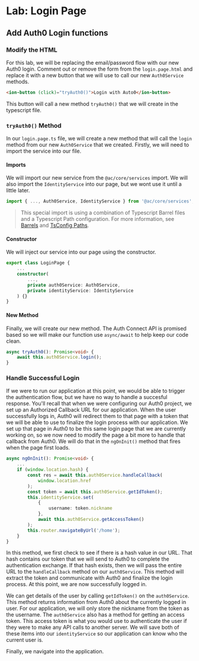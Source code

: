 # Lab: Login Page

## Add Auth0 Login functions

### Modify the HTML

For this lab, we will be replacing the email/password flow with our new Auth0 login. Comment out or remove the form from the `login.page.html` and replace it with a new button that we will use to call our new `Auth0Service` methods.

```HTML
<ion-button (click)="tryAuth0()">Login with Auto0</ion-button>
```

This button will call a new method `tryAuth0()` that we will create in the typescript file.

### `tryAuth0()` Method

In our `login.page.ts` file, we will create a new method that will call the `login` method from our new `Auth0Service` that we created. Firstly, we will need to import the service into our file.

#### Imports

We will import our new service from the `@ac/core/services` import. We will also import the `IdentityService` into our page, but we wont use it until a little later.

```Typescript
import { ..., Auth0Service, IdentityService } from '@ac/core/services';
```

> This special import is using a combination of Typescript Barrel files and a Typescript Path configuration. For more information, see [Barrels](https://basarat.gitbooks.io/typescript/docs/tips/barrel.html) and [TsConfig Paths](https://decembersoft.com/posts/say-goodbye-to-relative-paths-in-typescript-imports/).

#### Constructor

We will inject our service into our page using the constructor.

```Typescript
export class LoginPage {
    ...
    constructor(
        ...,
        private auth0Service: Auth0Service,
        private identityService: IdentityService
    ) {}
}
```

#### New Method

Finally, we will create our new method. The Auth Connect API is promised based so we will make our function use `async/await` to help keep our code clean.

```Typescript
async tryAuth0(): Promise<void> {
    await this.auth0Service.login();
}
```

### Handle Successful Login

If we were to run our application at this point, we would be able to trigger the authentication flow, but we have no way to handle a succesful response. You'll recall that when we were configuring our Auth0 project, we set up an Authorized Callback URL for our application. When the user successfully logs in, Auth0 will redirect them to that page with a token that we will be able to use to finalize the login process with our application. We set up that page in Auth0 to be this same login page that we are currently working on, so we now need to modify the page a bit more to handle that callback from Auth0. We will do that in the `ngOnInit()` method that fires when the page first loads.

```Typescript
async ngOnInit(): Promise<void> {
    ...
    if (window.location.hash) {
        const res = await this.auth0Service.handleCallback(
            window.location.href
        );
        const token = await this.auth0Service.getIdToken();
        this.identityService.set(
            {
                username: token.nickname
            },
            await this.auth0Service.getAccessToken()
        );
        this.router.navigateByUrl('/home');
    }
}
```

In this method, we first check to see if there is a hash value in our URL. That hash contains our token that we will send to Auth0 to complete the authentication exchange. If that hash exists, then we will pass the entire URL to the `handleCallback` method on our `auth0Service`. This method will extract the token and communicate with Auth0 and finalize the login process. At this point, we are now successfully logged in. 

We can get details of the user by calling `getIdToken()` on the `auth0Service`. This method returns information from Auth0 about the currently logged in user. For our application, we will only store the nickname from the token as the username. The `auth0Service` also has a method for getting an access token. This access token is what you would use to authenticate the user if they were to make any API calls to another server. We will save both of these items into our `identityService` so our application can know who the current user is.

Finally, we navigate into the application.